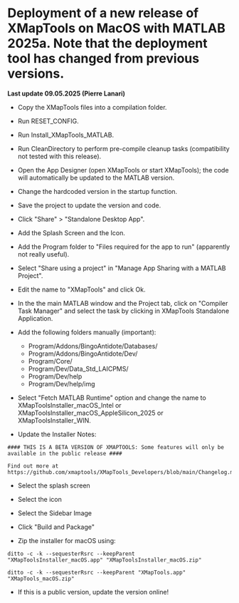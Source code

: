 # Deployment of a new release of XMapTools on MacOS with MATLAB 2025a. Note that the deployment tool has changed from previous versions.

__Last update 09.05.2025 (Pierre Lanari)__

- Copy the XMapTools files into a compilation folder.
- Run RESET_CONFIG.
- Run Install_XMapTools_MATLAB.
- Run CleanDirectory to perform pre-compile cleanup tasks (compatibility not tested with this release).
- Open the App Designer (open XMapTools or start XMapTools); the code will automatically be updated to the MATLAB version.

- Change the hardcoded version in the startup function.
- Save the project to update the version and code.

- Click "Share" > "Standalone Desktop App". 
- Add the Splash Screen and the Icon.
- Add the Program folder to "Files required for the app to run" (apparently not really useful).
- Select "Share using a project" in "Manage App Sharing with a MATLAB Project".
- Edit the name to "XMapTools" and click Ok.

- In the the main MATLAB window and the Project tab, click on "Compiler Task Manager" and select the task by clicking in XMapTools Standalone Application. 
- Add the following folders manually (important): 
  - Program/Addons/BingoAntidote/Databases/
  - Program/Addons/BingoAntidote/Dev/
  - Program/Core/
  - Program/Dev/Data_Std_LAICPMS/
  - Program/Dev/help
  - Program/Dev/help/img
  
- Select "Fetch MATLAB Runtime" option and change the name to XMapToolsInstaller_macOS_Intel or XMapToolsInstaller_macOS_AppleSilicon_2025 or XMapToolsInstaller_WIN.  

- Update the Installer Notes: 
```
#### THIS IS A BETA VERSION OF XMAPTOOLS: Some features will only be available in the public release ####

Find out more at https://github.com/xmaptools/XMapTools_Developers/blob/main/Changelog.md
```
  
- Select the splash screen
- Select the icon
- Select the Sidebar Image

- Click "Build and Package"

- Zip the installer for macOS using: 
```
ditto -c -k --sequesterRsrc --keepParent "XMapToolsInstaller_macOS.app" "XMapToolsInstaller_macOS.zip"
```
```
ditto -c -k --sequesterRsrc --keepParent "XMapTools.app" "XMapTools_macOS.zip"
```
- If this is a public version, update the version online!  
